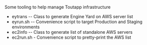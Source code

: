Some tooling to help manage Toutapp infrastructure

* eytrans -- Class to generate Engine Yard on AWS server list
* eyrun.sh -- Convenience script to target Production and Staging environments
* ec2info -- Class to generate list of standalone AWS servers
* ec2run.sh - Convenience script to pretty-print the AWS list
